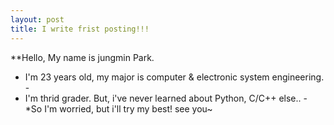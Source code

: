 ```yaml
---
layout: post
title: I write frist posting!!!
---
```


**Hello, My name is jungmin Park.
- I'm 23 years old, my major is computer & electronic system engineering. -
- I'm thrid grader. But, i've never learned about Python, C/C++ else.. -
*So I'm worried, but i'll try my best! 
see you~

